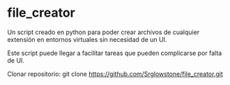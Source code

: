 # file_creator
Un script creado en python para poder crear archivos de cualquier extensión en entornos virtuales sin necesidad de un UI.

Este script puede llegar a facilitar tareas que pueden complicarse por falta de UI.


Clonar repositorio: git clone https://github.com/Srglowstone/file_creator.git
